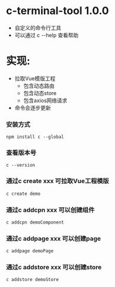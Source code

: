 # c-terminal-tool 1.0.0

- 自定义的命令行工具
- 可以通过 c --help 查看帮助

# 实现:
- 拉取Vue模版工程
  - 包含动态路由
  - 包含动态store
  - 包含axios网络请求
- 命令会逐步更新

### 安装方式
```
npm install c --global
```
### 查看版本号
```
c --version 
```


### 通过c create xxx 可拉取Vue工程模版
```javascript
c create demo
```

### 通过c addcpn xxx 可以创建组件
```javascript
c addcpn demoComponent
```

### 通过c addpage xxx 可以创建page
```javascript
c addpage demoPage
```

### 通过c addstore xxx 可以创建store
```javascript
c addstore demoStore
```